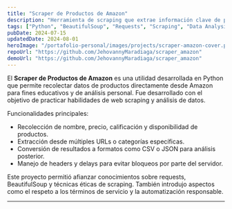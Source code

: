 ```yaml
---
title: "Scraper de Productos de Amazon"
description: "Herramienta de scraping que extrae información clave de productos en Amazon como nombre, precio, calificación y disponibilidad. Útil para análisis de mercado y seguimiento de precios."
tags: ["Python", "BeautifulSoup", "Requests", "Scraping", "Data Analysis"]
pubDate: 2024-07-15
updatedDate: 2024-08-01
heroImage: "/portafolio-personal/images/projects/scraper-amazon-cover.png"
repoUrl: "https://github.com/JehovannyMaradiaga/scraper_amazon"
demoUrl: "https://github.com/JehovannyMaradiaga/scraper_amazon"
---
```


El **Scraper de Productos de Amazon** es una utilidad desarrollada en Python que permite recolectar datos de productos directamente desde Amazon para fines educativos y de análisis personal. Fue desarrollado con el objetivo de practicar habilidades de web scraping y análisis de datos.

Funcionalidades principales:

- Recolección de nombre, precio, calificación y disponibilidad de productos.
- Extracción desde múltiples URLs o categorías específicas.
- Conversión de resultados a formatos como CSV o JSON para análisis posterior.
- Manejo de headers y delays para evitar bloqueos por parte del servidor.

Este proyecto permitió afianzar conocimientos sobre requests, BeautifulSoup y técnicas éticas de scraping. También introdujo aspectos como el respeto a los términos de servicio y la automatización responsable.

---
